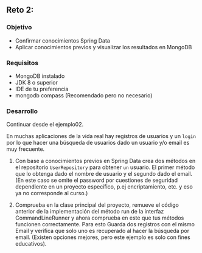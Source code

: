 ## Reto 2: 

### Objetivo
- Confirmar conocimientos Spring Data
- Aplicar conocimientos previos y visualizar los resultados en MongoDB

### Requisitos
- MongoDB instalado
- JDK 8 o superior
- IDE de tu preferencia
- mongodb compass (Recomendado pero no necesario)

### Desarrollo

Continuar desde el ejemplo02.

En muchas aplicaciones de la vida real hay registros de usuarios y un `login` por lo que hacer una búsqueda de usuarios dado un usuario y/o email es muy frecuente.

1. Con base a conocimientos previos en Spring Data crea dos métodos en el repositorio `UserRepository` para obtener `un` usuario. El primer método que lo obtenga dado el nombre de usuario y el segundo dado el email. (En este caso se omite el password por cuestiones de seguridad dependiente en un proyecto específico, p.ej encriptamiento, etc. y eso ya no corresponde al curso.)

2. Comprueba en la clase principal del proyecto, remueve el código anterior de la implementación del método run de la interfaz CommandLineRunner y ahora comprueba en este que tus métodos funcionen correctamente. Para esto Guarda dos registros con el mismo Email y verifica que solo uno es recuperado al hacer la búsqueda por email. (Existen opciones mejores, pero este ejemplo es solo con fines educativos).